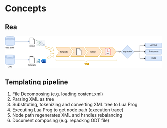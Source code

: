 # Concepts

## Rea

![rea placement](./rea.drawio.png)

## Templating pipeline
1. File Decomposing (e.g. loading content.xml)
2. Parsing XML as tree
3. Substituting, tokenizing and converting XML tree to Lua Prog
4. Executing Lua Prog to get node path (execution trace)
5. Node path regenerates XML and handles rebalancing
6. Document composing (e.g. repacking ODT file)
